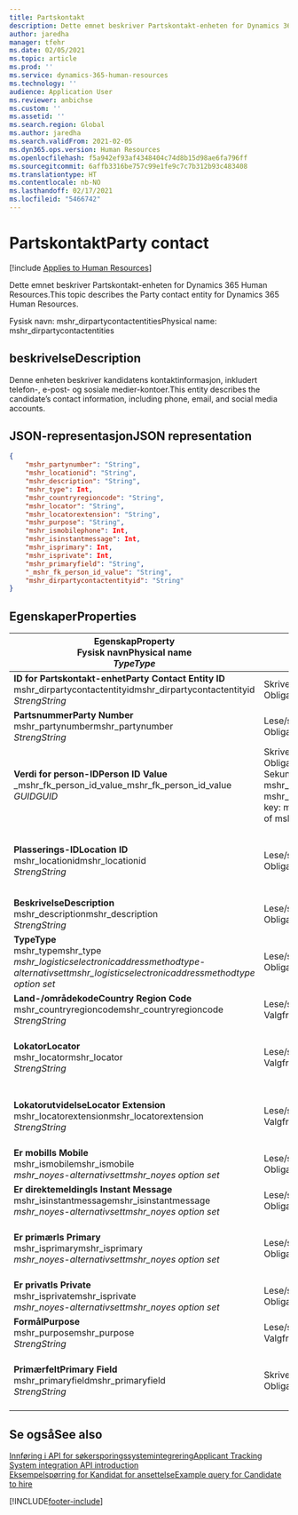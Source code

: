 ```yaml
---
title: Partskontakt
description: Dette emnet beskriver Partskontakt-enheten for Dynamics 365 Human Resources.
author: jaredha
manager: tfehr
ms.date: 02/05/2021
ms.topic: article
ms.prod: ''
ms.service: dynamics-365-human-resources
ms.technology: ''
audience: Application User
ms.reviewer: anbichse
ms.custom: ''
ms.assetid: ''
ms.search.region: Global
ms.author: jaredha
ms.search.validFrom: 2021-02-05
ms.dyn365.ops.version: Human Resources
ms.openlocfilehash: f5a942ef93af4348404c74d8b15d98ae6fa796ff
ms.sourcegitcommit: 6affb3316be757c99e1fe9c7c7b312b93c483408
ms.translationtype: HT
ms.contentlocale: nb-NO
ms.lasthandoff: 02/17/2021
ms.locfileid: "5466742"
---
```

# <a name="party-contact"></a><span data-ttu-id="1602a-103">Partskontakt</span><span class="sxs-lookup"><span data-stu-id="1602a-103">Party contact</span></span>

[!include [Applies to Human Resources](../includes/applies-to-hr.md)]

<span data-ttu-id="1602a-104">Dette emnet beskriver Partskontakt-enheten for Dynamics 365 Human Resources.</span><span class="sxs-lookup"><span data-stu-id="1602a-104">This topic describes the Party contact entity for Dynamics 365 Human Resources.</span></span>

<span data-ttu-id="1602a-105">Fysisk navn: mshr_dirpartycontactentities</span><span class="sxs-lookup"><span data-stu-id="1602a-105">Physical name: mshr_dirpartycontactentities</span></span>

## <a name="description"></a><span data-ttu-id="1602a-106">beskrivelse</span><span class="sxs-lookup"><span data-stu-id="1602a-106">Description</span></span>

<span data-ttu-id="1602a-107">Denne enheten beskriver kandidatens kontaktinformasjon, inkludert telefon-, e-post- og sosiale medier-kontoer.</span><span class="sxs-lookup"><span data-stu-id="1602a-107">This entity describes the candidate’s contact information, including phone, email, and social media accounts.</span></span>

## <a name="json-representation"></a><span data-ttu-id="1602a-108">JSON-representasjon</span><span class="sxs-lookup"><span data-stu-id="1602a-108">JSON representation</span></span>

```json
{
    "mshr_partynumber": "String",
    "mshr_locationid": "String",
    "mshr_description": "String",
    "mshr_type": Int,
    "mshr_countryregioncode": "String",
    "mshr_locator": "String",
    "mshr_locatorextension": "String",
    "mshr_purpose": "String",
    "mshr_ismobilephone": Int,
    "mshr_isinstantmessage": Int,
    "mshr_isprimary": Int,
    "mshr_isprivate": Int,
    "mshr_primaryfield": "String",
    "_mshr_fk_person_id_value": "String",
    "mshr_dirpartycontactentityid": "String"
}
```

## <a name="properties"></a><span data-ttu-id="1602a-109">Egenskaper</span><span class="sxs-lookup"><span data-stu-id="1602a-109">Properties</span></span>

| <span data-ttu-id="1602a-110">Egenskap</span><span class="sxs-lookup"><span data-stu-id="1602a-110">Property</span></span><br><span data-ttu-id="1602a-111">**Fysisk navn**</span><span class="sxs-lookup"><span data-stu-id="1602a-111">**Physical name**</span></span><br><span data-ttu-id="1602a-112">**_Type_**</span><span class="sxs-lookup"><span data-stu-id="1602a-112">**_Type_**</span></span> | <span data-ttu-id="1602a-113">Bruk</span><span class="sxs-lookup"><span data-stu-id="1602a-113">Use</span></span> | <span data-ttu-id="1602a-114">beskrivelse</span><span class="sxs-lookup"><span data-stu-id="1602a-114">Description</span></span> |
| --- | --- | --- |
| <span data-ttu-id="1602a-115">**ID for Partskontakt-enhet**</span><span class="sxs-lookup"><span data-stu-id="1602a-115">**Party Contact Entity ID**</span></span><br><span data-ttu-id="1602a-116">mshr_dirpartycontactentityid</span><span class="sxs-lookup"><span data-stu-id="1602a-116">mshr_dirpartycontactentityid</span></span><br><span data-ttu-id="1602a-117">*Streng*</span><span class="sxs-lookup"><span data-stu-id="1602a-117">*String*</span></span> | <span data-ttu-id="1602a-118">Skrivebeskyttet</span><span class="sxs-lookup"><span data-stu-id="1602a-118">Read-only</span></span><br><span data-ttu-id="1602a-119">Obligatorisk</span><span class="sxs-lookup"><span data-stu-id="1602a-119">Required</span></span> | <span data-ttu-id="1602a-120">Systemgenerert unik identifikator for enhetsposten.</span><span class="sxs-lookup"><span data-stu-id="1602a-120">System-generated unique identifier for the entity record.</span></span> |
| <span data-ttu-id="1602a-121">**Partsnummer**</span><span class="sxs-lookup"><span data-stu-id="1602a-121">**Party Number**</span></span><br><span data-ttu-id="1602a-122">mshr_partynumber</span><span class="sxs-lookup"><span data-stu-id="1602a-122">mshr_partynumber</span></span><br><span data-ttu-id="1602a-123">*Streng*</span><span class="sxs-lookup"><span data-stu-id="1602a-123">*String*</span></span> | <span data-ttu-id="1602a-124">Lese/skrive</span><span class="sxs-lookup"><span data-stu-id="1602a-124">Read/write</span></span><br><span data-ttu-id="1602a-125">Obligatorisk</span><span class="sxs-lookup"><span data-stu-id="1602a-125">Required</span></span> | <span data-ttu-id="1602a-126">IDen til den tilknyttede partsposten (person).</span><span class="sxs-lookup"><span data-stu-id="1602a-126">The ID of the associated party (person) record.</span></span> |
| <span data-ttu-id="1602a-127">**Verdi for person-ID**</span><span class="sxs-lookup"><span data-stu-id="1602a-127">**Person ID Value**</span></span><br><span data-ttu-id="1602a-128">_mshr_fk_person_id_value</span><span class="sxs-lookup"><span data-stu-id="1602a-128">_mshr_fk_person_id_value</span></span><br><span data-ttu-id="1602a-129">*GUID*</span><span class="sxs-lookup"><span data-stu-id="1602a-129">*GUID*</span></span> | <span data-ttu-id="1602a-130">Skrivebeskyttet</span><span class="sxs-lookup"><span data-stu-id="1602a-130">Read-only</span></span><br><span data-ttu-id="1602a-131">Obligatorisk</span><span class="sxs-lookup"><span data-stu-id="1602a-131">Required</span></span><br><span data-ttu-id="1602a-132">Sekundærnøkkel: mshr_dirpersonentityid i mshr_dirpersonentity</span><span class="sxs-lookup"><span data-stu-id="1602a-132">Foreign key: mshr_dirpersonentityid of mshr_dirpersonentity</span></span> | <span data-ttu-id="1602a-133">Systemgenerert unik identifikator for partsenhetsposten (person).</span><span class="sxs-lookup"><span data-stu-id="1602a-133">The system-generated identifier of the party (person) entity record.</span></span> |
| <span data-ttu-id="1602a-134">**Plasserings-ID**</span><span class="sxs-lookup"><span data-stu-id="1602a-134">**Location ID**</span></span><br><span data-ttu-id="1602a-135">mshr_locationid</span><span class="sxs-lookup"><span data-stu-id="1602a-135">mshr_locationid</span></span><br><span data-ttu-id="1602a-136">*Streng*</span><span class="sxs-lookup"><span data-stu-id="1602a-136">*String*</span></span> | <span data-ttu-id="1602a-137">Lese/skrive</span><span class="sxs-lookup"><span data-stu-id="1602a-137">Read/write</span></span><br><span data-ttu-id="1602a-138">Obligatorisk</span><span class="sxs-lookup"><span data-stu-id="1602a-138">Required</span></span> | <span data-ttu-id="1602a-139">Lokasjons-IDen for adresseposten.</span><span class="sxs-lookup"><span data-stu-id="1602a-139">The location ID of the address record.</span></span> <span data-ttu-id="1602a-140">Oppsett i enheten mshr_logisticspostaladdresslocationcdsentity.</span><span class="sxs-lookup"><span data-stu-id="1602a-140">Set up in mshr_logisticspostaladdresslocationcdsentity entity.</span></span> |
| <span data-ttu-id="1602a-141">**Beskrivelse**</span><span class="sxs-lookup"><span data-stu-id="1602a-141">**Description**</span></span><br><span data-ttu-id="1602a-142">mshr_description</span><span class="sxs-lookup"><span data-stu-id="1602a-142">mshr_description</span></span><br><span data-ttu-id="1602a-143">*Streng*</span><span class="sxs-lookup"><span data-stu-id="1602a-143">*String*</span></span> | <span data-ttu-id="1602a-144">Lese/skrive</span><span class="sxs-lookup"><span data-stu-id="1602a-144">Read/write</span></span><br><span data-ttu-id="1602a-145">Obligatorisk</span><span class="sxs-lookup"><span data-stu-id="1602a-145">Required</span></span> | <span data-ttu-id="1602a-146">Beskrivelse av kontaktdetaljene.</span><span class="sxs-lookup"><span data-stu-id="1602a-146">The description of the contact details.</span></span> |
| <span data-ttu-id="1602a-147">**Type**</span><span class="sxs-lookup"><span data-stu-id="1602a-147">**Type**</span></span><br><span data-ttu-id="1602a-148">mshr_type</span><span class="sxs-lookup"><span data-stu-id="1602a-148">mshr_type</span></span><br><span data-ttu-id="1602a-149">*mshr_logisticselectronicaddressmethodtype-alternativsett*</span><span class="sxs-lookup"><span data-stu-id="1602a-149">*mshr_logisticselectronicaddressmethodtype option set*</span></span> | <span data-ttu-id="1602a-150">Lese/skrive</span><span class="sxs-lookup"><span data-stu-id="1602a-150">Read/write</span></span><br><span data-ttu-id="1602a-151">Obligatorisk</span><span class="sxs-lookup"><span data-stu-id="1602a-151">Required</span></span> | <span data-ttu-id="1602a-152">Kontaktdetaljtypen.</span><span class="sxs-lookup"><span data-stu-id="1602a-152">The contact detail type.</span></span> |
| <span data-ttu-id="1602a-153">**Land-/områdekode**</span><span class="sxs-lookup"><span data-stu-id="1602a-153">**Country Region Code**</span></span><br><span data-ttu-id="1602a-154">mshr_countryregioncode</span><span class="sxs-lookup"><span data-stu-id="1602a-154">mshr_countryregioncode</span></span><br><span data-ttu-id="1602a-155">*Streng*</span><span class="sxs-lookup"><span data-stu-id="1602a-155">*String*</span></span> | <span data-ttu-id="1602a-156">Lese/skrive</span><span class="sxs-lookup"><span data-stu-id="1602a-156">Read/write</span></span><br><span data-ttu-id="1602a-157">Valgfri</span><span class="sxs-lookup"><span data-stu-id="1602a-157">Optional</span></span> | <span data-ttu-id="1602a-158">Landet eller området i adressen.</span><span class="sxs-lookup"><span data-stu-id="1602a-158">The country or region of the address.</span></span> |
| <span data-ttu-id="1602a-159">**Lokator**</span><span class="sxs-lookup"><span data-stu-id="1602a-159">**Locator**</span></span><br><span data-ttu-id="1602a-160">mshr_locator</span><span class="sxs-lookup"><span data-stu-id="1602a-160">mshr_locator</span></span><br><span data-ttu-id="1602a-161">*Streng*</span><span class="sxs-lookup"><span data-stu-id="1602a-161">*String*</span></span> | <span data-ttu-id="1602a-162">Lese/skrive</span><span class="sxs-lookup"><span data-stu-id="1602a-162">Read/write</span></span><br><span data-ttu-id="1602a-163">Valgfri</span><span class="sxs-lookup"><span data-stu-id="1602a-163">Optional</span></span> | <span data-ttu-id="1602a-164">Kontaktdetaljene.</span><span class="sxs-lookup"><span data-stu-id="1602a-164">The contact details.</span></span> <span data-ttu-id="1602a-165">Hvis for eksempel typen er **E-postadresse**, inneholder dette feltet kandidatens e-postadresse.</span><span class="sxs-lookup"><span data-stu-id="1602a-165">For example, if the type is **Email address**, then this field contains the candidate’s email address.</span></span> |
| <span data-ttu-id="1602a-166">**Lokatorutvidelse**</span><span class="sxs-lookup"><span data-stu-id="1602a-166">**Locator Extension**</span></span><br><span data-ttu-id="1602a-167">mshr_locatorextension</span><span class="sxs-lookup"><span data-stu-id="1602a-167">mshr_locatorextension</span></span><br><span data-ttu-id="1602a-168">*Streng*</span><span class="sxs-lookup"><span data-stu-id="1602a-168">*String*</span></span> | <span data-ttu-id="1602a-169">Lese/skrive</span><span class="sxs-lookup"><span data-stu-id="1602a-169">Read/write</span></span><br><span data-ttu-id="1602a-170">Valgfri</span><span class="sxs-lookup"><span data-stu-id="1602a-170">Optional</span></span> | <span data-ttu-id="1602a-171">Lokatorutvidelsen.</span><span class="sxs-lookup"><span data-stu-id="1602a-171">The locator extension.</span></span> <span data-ttu-id="1602a-172">Hvis for eksempel typen er **Telefon**, vil denne egenskapen inneholde direktenummeret.</span><span class="sxs-lookup"><span data-stu-id="1602a-172">For example, if the type is **Phone**, then this property would contain the phone number extension.</span></span> |
| <span data-ttu-id="1602a-173">**Er mobil**</span><span class="sxs-lookup"><span data-stu-id="1602a-173">**Is Mobile**</span></span><br><span data-ttu-id="1602a-174">mshr_ismobile</span><span class="sxs-lookup"><span data-stu-id="1602a-174">mshr_ismobile</span></span><br><span data-ttu-id="1602a-175">*mshr_noyes-alternativsett*</span><span class="sxs-lookup"><span data-stu-id="1602a-175">*mshr_noyes option set*</span></span> | <span data-ttu-id="1602a-176">Lese/skrive</span><span class="sxs-lookup"><span data-stu-id="1602a-176">Read/write</span></span><br><span data-ttu-id="1602a-177">Obligatorisk</span><span class="sxs-lookup"><span data-stu-id="1602a-177">Required</span></span> | <span data-ttu-id="1602a-178">Angir om telefonen er et mobilnummer.</span><span class="sxs-lookup"><span data-stu-id="1602a-178">Specifies whether the phone is a mobile number.</span></span> |
| <span data-ttu-id="1602a-179">**Er direktemelding**</span><span class="sxs-lookup"><span data-stu-id="1602a-179">**Is Instant Message**</span></span><br><span data-ttu-id="1602a-180">mshr_isinstantmessage</span><span class="sxs-lookup"><span data-stu-id="1602a-180">mshr_isinstantmessage</span></span><br><span data-ttu-id="1602a-181">*mshr_noyes-alternativsett*</span><span class="sxs-lookup"><span data-stu-id="1602a-181">*mshr_noyes option set*</span></span> | <span data-ttu-id="1602a-182">Lese/skrive</span><span class="sxs-lookup"><span data-stu-id="1602a-182">Read/write</span></span><br><span data-ttu-id="1602a-183">Obligatorisk</span><span class="sxs-lookup"><span data-stu-id="1602a-183">Required</span></span> | <span data-ttu-id="1602a-184">Angir om telefonen er aktivert for direktemeldinger.</span><span class="sxs-lookup"><span data-stu-id="1602a-184">Specifies whether the phone is enabled for instant messaging.</span></span> |
| <span data-ttu-id="1602a-185">**Er primær**</span><span class="sxs-lookup"><span data-stu-id="1602a-185">**Is Primary**</span></span><br><span data-ttu-id="1602a-186">mshr_isprimary</span><span class="sxs-lookup"><span data-stu-id="1602a-186">mshr_isprimary</span></span><br><span data-ttu-id="1602a-187">*mshr_noyes-alternativsett*</span><span class="sxs-lookup"><span data-stu-id="1602a-187">*mshr_noyes option set*</span></span> | <span data-ttu-id="1602a-188">Lese/skrive</span><span class="sxs-lookup"><span data-stu-id="1602a-188">Read/write</span></span><br><span data-ttu-id="1602a-189">Obligatorisk</span><span class="sxs-lookup"><span data-stu-id="1602a-189">Required</span></span> | <span data-ttu-id="1602a-190">Bestemmer primærkontakten for kontakttypen.</span><span class="sxs-lookup"><span data-stu-id="1602a-190">Determines the primary contact of the contact type.</span></span> <span data-ttu-id="1602a-191">Det må bare være én primærpost per kontakttype.</span><span class="sxs-lookup"><span data-stu-id="1602a-191">There must be only one primary record per contact type.</span></span> |
| <span data-ttu-id="1602a-192">**Er privat**</span><span class="sxs-lookup"><span data-stu-id="1602a-192">**Is Private**</span></span><br><span data-ttu-id="1602a-193">mshr_isprivate</span><span class="sxs-lookup"><span data-stu-id="1602a-193">mshr_isprivate</span></span><br><span data-ttu-id="1602a-194">*mshr_noyes-alternativsett*</span><span class="sxs-lookup"><span data-stu-id="1602a-194">*mshr_noyes option set*</span></span> | <span data-ttu-id="1602a-195">Lese/skrive</span><span class="sxs-lookup"><span data-stu-id="1602a-195">Read/write</span></span><br><span data-ttu-id="1602a-196">Obligatorisk</span><span class="sxs-lookup"><span data-stu-id="1602a-196">Required</span></span> | <span data-ttu-id="1602a-197">Identifiserer om denne adressen er en privat adresse for personen.</span><span class="sxs-lookup"><span data-stu-id="1602a-197">Identifies whether this address is a private address for the person.</span></span> |
| <span data-ttu-id="1602a-198">**Formål**</span><span class="sxs-lookup"><span data-stu-id="1602a-198">**Purpose**</span></span><br><span data-ttu-id="1602a-199">mshr_purpose</span><span class="sxs-lookup"><span data-stu-id="1602a-199">mshr_purpose</span></span><br><span data-ttu-id="1602a-200">*Streng*</span><span class="sxs-lookup"><span data-stu-id="1602a-200">*String*</span></span> | <span data-ttu-id="1602a-201">Lese/skrive</span><span class="sxs-lookup"><span data-stu-id="1602a-201">Read/write</span></span><br><span data-ttu-id="1602a-202">Valgfri</span><span class="sxs-lookup"><span data-stu-id="1602a-202">Optional</span></span> | <span data-ttu-id="1602a-203">Formål/rolle for kontaktdetaljene.</span><span class="sxs-lookup"><span data-stu-id="1602a-203">The purpose/role of the contact details.</span></span> |
| <span data-ttu-id="1602a-204">**Primærfelt**</span><span class="sxs-lookup"><span data-stu-id="1602a-204">**Primary Field**</span></span><br><span data-ttu-id="1602a-205">mshr_primaryfield</span><span class="sxs-lookup"><span data-stu-id="1602a-205">mshr_primaryfield</span></span><br><span data-ttu-id="1602a-206">*Streng*</span><span class="sxs-lookup"><span data-stu-id="1602a-206">*String*</span></span> | <span data-ttu-id="1602a-207">Skrivebeskyttet</span><span class="sxs-lookup"><span data-stu-id="1602a-207">Read-only</span></span><br><span data-ttu-id="1602a-208">Obligatorisk</span><span class="sxs-lookup"><span data-stu-id="1602a-208">Required</span></span> | <span data-ttu-id="1602a-209">Felt som brukes som en primær identifikator for enhetsposten.</span><span class="sxs-lookup"><span data-stu-id="1602a-209">Field used as a primary identifier of the entity record.</span></span> <span data-ttu-id="1602a-210">Kombinasjon av partnummer, type, beskrivelse og lokator.</span><span class="sxs-lookup"><span data-stu-id="1602a-210">Combination of party number, type, description, and locator.</span></span> |

## <a name="see-also"></a><span data-ttu-id="1602a-211">Se også</span><span class="sxs-lookup"><span data-stu-id="1602a-211">See also</span></span>

[<span data-ttu-id="1602a-212">Innføring i API for søkersporingssystemintegrering</span><span class="sxs-lookup"><span data-stu-id="1602a-212">Applicant Tracking System integration API introduction</span></span>](hr-admin-integration-ats-api-introduction.md)<br>
[<span data-ttu-id="1602a-213">Eksempelspørring for Kandidat for ansettelse</span><span class="sxs-lookup"><span data-stu-id="1602a-213">Example query for Candidate to hire</span></span>](hr-admin-integration-ats-api-candidate-to-hire-example-query.md)



[!INCLUDE[footer-include](../includes/footer-banner.md)]